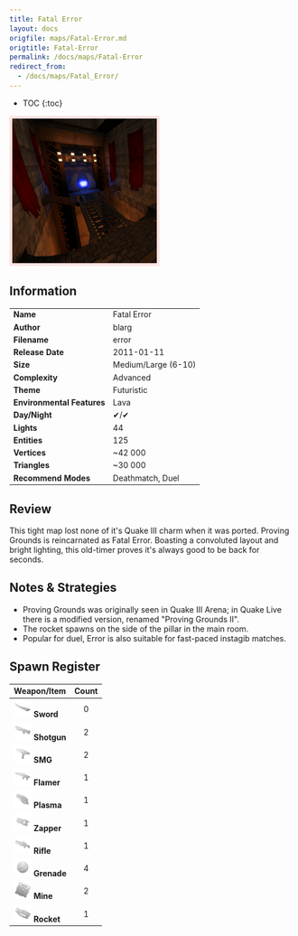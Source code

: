 ```yaml
---
title: Fatal Error
layout: docs
origfile: maps/Fatal-Error.md
origtitle: Fatal-Error
permalink: /docs/maps/Fatal-Error
redirect_from:
  - /docs/maps/Fatal_Error/
---
```

* TOC
{:toc}
<img style='border:5px solid #ffe0e0e0' src="../images/maps/error.png" width="256px" />

## Information

|                            |                     |
|----------------------------|---------------------|
| **Name**                   | Fatal Error         |
| **Author**                 | blarg               |
| **Filename**               | error               |
| **Release Date**           | 2011-01-11          |
| **Size**                   | Medium/Large (6-10) |
| **Complexity**             | Advanced            |
| **Theme**                  | Futuristic          |
| **Environmental Features** | Lava                |
| **Day/Night**              | ✔/✔                 |
| **Lights**                 | 44                  |
| **Entities**               | 125                 |
| **Vertices**               | ~42 000             |
| **Triangles**              | ~30 000             |
| **Recommend Modes**        | Deathmatch, Duel    |

## Review

This tight map lost none of it's Quake III charm when it was ported. Proving Grounds is reincarnated as Fatal Error. Boasting a convoluted layout and bright lighting, this old-timer proves it's always good to be back for seconds.

## Notes & Strategies

- Proving Grounds was originally seen in Quake III Arena; in Quake Live there is a modified version, renamed "Proving Grounds II".
- The rocket spawns on the side of the pillar in the main room.
- Popular for duel, Error is also suitable for fast-paced instagib matches.

## Spawn Register

| Weapon/Item                                                         | Count |
|---------------------------------------------------------------------|:-----:|
| <img src="../images/weapons/sword.png" width="32px"/> **Sword**     |   0   |
| <img src="../images/weapons/shotgun.png" width="32px"/> **Shotgun** |   2   |
| <img src="../images/weapons/smg.png" width="32px"/> **SMG**         |   2   |
| <img src="../images/weapons/flamer.png" width="32px"/> **Flamer**   |   1   |
| <img src="../images/weapons/plasma.png" width="32px"/> **Plasma**   |   1   |
| <img src="../images/weapons/zapper.png" width="32px"/> **Zapper**   |   1   |
| <img src="../images/weapons/rifle.png" width="32px"/> **Rifle**     |   1   |
| <img src="../images/weapons/grenade.png" width="32px"/> **Grenade** |   4   |
| <img src="../images/weapons/mine.png" width="32px"/> **Mine**       |   2   |
| <img src="../images/weapons/rocket.png" width="32px"/> **Rocket**   |   1   |
